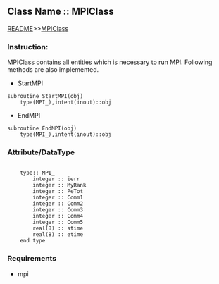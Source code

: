 ## Class Name :: MPIClass

[README](README.md)>>[MPIClass](Document/MPIClass.md)

### Instruction:
MPIClass contains all entities which is necessary to run MPI. Following methods are also implemented.


* StartMPI
```
subroutine StartMPI(obj)
    type(MPI_),intent(inout)::obj

```

* EndMPI
```
subroutine EndMPI(obj)
    type(MPI_),intent(inout)::obj

```

### Attribute/DataType
```

    type:: MPI_
        integer :: ierr
        integer :: MyRank
        integer :: PeTot
        integer :: Comm1
        integer :: Comm2
        integer :: Comm3
        integer :: Comm4
        integer :: Comm5
        real(8) :: stime
        real(8) :: etime
    end type    
```

### Requirements
- mpi